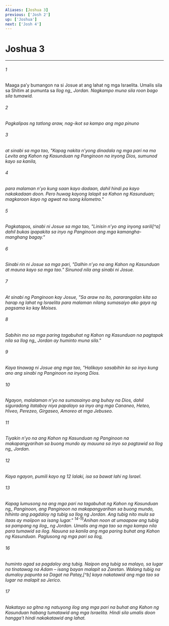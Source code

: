 ```yaml
---
Aliases: [Joshua 3]
previous: ['Josh 2']
up: ['Joshua']
next: ['Josh 4']
---
```

# Joshua 3

***






















###### 1 










Maaga paʼy bumangon na si Josue at ang lahat ng mga Israelita. Umalis sila sa Shitim at pumunta sa <i class="trans-change">Ilog ng_ Jordan. Nagkampo muna sila roon bago sila tumawid. 





















###### 2 










Pagkalipas ng tatlong araw, nag-ikot sa kampo ang mga pinuno 





















###### 3 










at sinabi sa mga tao, "Kapag nakita nʼyong dinadala ng mga pari na ma Levita ang Kahon ng Kasunduan ng Panginoon na inyong Dios, sumunod kayo sa kanila, 





















###### 4 










para malaman nʼyo kung saan kayo dadaan, dahil hindi pa kayo nakakadaan doon. Pero huwag kayong lalapit sa Kahon ng Kasunduan; magkaroon kayo ng agwat na isang kilometro." 





















###### 5 










Pagkatapos, sinabi ni Josue sa mga tao, "Linisin nʼyo ang inyong sarili[^a] dahil bukas ipapakita sa inyo ng Panginoon ang mga kamangha-manghang bagay." 





















###### 6 










Sinabi rin ni Josue sa mga pari, "Dalhin nʼyo na ang Kahon ng Kasunduan at mauna kayo sa mga tao." Sinunod nila ang sinabi ni Josue. 





















###### 7 










At sinabi ng Panginoon kay Josue, "Sa araw na ito, pararangalan kita sa harap ng lahat ng Israelita para malaman nilang sumasaiyo ako gaya ng pagsama ko kay Moises. 





















###### 8 










Sabihin mo sa mga paring tagabuhat ng Kahon ng Kasunduan na pagtapak nila sa <i class="trans-change">Ilog ng_ Jordan ay huminto muna sila." 





















###### 9 










Kaya tinawag ni Josue ang mga tao, "Halikayo sasabihin ko sa inyo kung ano ang sinabi ng Panginoon na inyong Dios. 





















###### 10 










Ngayon, malalaman nʼyo na sumasainyo ang buhay na Dios, dahil siguradong itataboy niya papalayo sa inyo ang mga Cananeo, Heteo, Hiveo, Perezeo, Girgaseo, Amoreo at mga Jebuseo. 





















###### 11 










Tiyakin nʼyo na ang Kahon ng Kasunduan ng Panginoon na makapangyarihan sa buong mundo ay mauuna sa inyo sa pagtawid sa <i class="trans-change">Ilog ng_ Jordan. 





















###### 12 










Kaya ngayon, pumili kayo ng 12 lalaki, isa sa bawat lahi ng Israel. 





















###### 13 










Kapag lumusong na ang mga pari na tagabuhat ng Kahon ng <i class="trans-change">Kasunduan ng_ Panginoon, ang Panginoon na makapangyarihan sa buong mundo, hihinto ang pagdaloy ng tubig sa Ilog ng Jordan. Ang tubig nito mula sa itaas ay maiipon sa isang lugar." <sup class="versenum">14-15</sup>Anihan noon at umaapaw ang tubig sa pampang <i class="trans-change">ng ilog_ ng Jordan. Umalis ang mga tao sa mga kampo nila para tumawid sa ilog. Nauuna sa kanila ang mga paring buhat ang Kahon ng Kasunduan. Paglusong ng mga pari sa ilog, 





















###### 16 










huminto agad sa pagdaloy ang tubig. Naipon ang tubig sa malayo, sa lugar na tinatawag na Adam – isang bayan malapit sa Zaretan. Walang tubig na dumaloy papunta sa Dagat na Patay,[^b] kaya nakatawid ang mga tao sa lugar na malapit sa Jerico. 





















###### 17 










Nakatayo sa gitna ng natuyong ilog ang mga pari na buhat ang Kahon ng Kasunduan habang tumatawid ang mga Israelita. Hindi sila umalis doon hanggaʼt hindi nakakatawid ang lahat.
